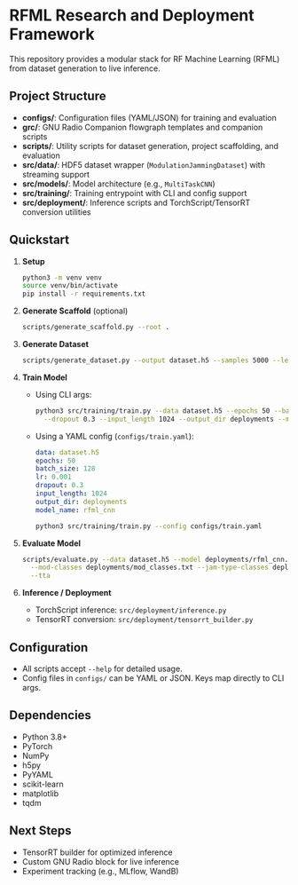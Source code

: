 # RFML Research and Deployment Framework

This repository provides a modular stack for RF Machine Learning (RFML) from dataset generation to live inference.

## Project Structure

- **configs/**: Configuration files (YAML/JSON) for training and evaluation
- **grc/**: GNU Radio Companion flowgraph templates and companion scripts
- **scripts/**: Utility scripts for dataset generation, project scaffolding, and evaluation
- **src/data/**: HDF5 dataset wrapper (`ModulationJammingDataset`) with streaming support
- **src/models/**: Model architecture (e.g., `MultiTaskCNN`)
- **src/training/**: Training entrypoint with CLI and config support
- **src/deployment/**: Inference scripts and TorchScript/TensorRT conversion utilities

## Quickstart

1. **Setup**
   ```bash
   python3 -m venv venv
   source venv/bin/activate
   pip install -r requirements.txt
   ```

2. **Generate Scaffold** (optional)
   ```bash
   scripts/generate_scaffold.py --root .
   ```

3. **Generate Dataset**
   ```bash
   scripts/generate_dataset.py --output dataset.h5 --samples 5000 --length 1024
   ```

4. **Train Model**
   - Using CLI args:
     ```bash
     python3 src/training/train.py --data dataset.h5 --epochs 50 --batch_size 128 --lr 1e-3 \
       --dropout 0.3 --input_length 1024 --output_dir deployments --model_name rfml_cnn
     ```

   - Using a YAML config (`configs/train.yaml`):
     ```yaml
     data: dataset.h5
     epochs: 50
     batch_size: 128
     lr: 0.001
     dropout: 0.3
     input_length: 1024
     output_dir: deployments
     model_name: rfml_cnn
     ```
     ```bash
     python3 src/training/train.py --config configs/train.yaml
     ```

5. **Evaluate Model**
   ```bash
   scripts/evaluate.py --data dataset.h5 --model deployments/rfml_cnn.pt \
     --mod-classes deployments/mod_classes.txt --jam-type-classes deployments/jam_type_classes.txt \
     --tta
   ```

6. **Inference / Deployment**
   - TorchScript inference: `src/deployment/inference.py`
   - TensorRT conversion: `src/deployment/tensorrt_builder.py`

## Configuration

- All scripts accept `--help` for detailed usage.
- Config files in `configs/` can be YAML or JSON. Keys map directly to CLI args.

## Dependencies

- Python 3.8+
- PyTorch
- NumPy
- h5py
- PyYAML
- scikit-learn
- matplotlib
- tqdm

## Next Steps

- TensorRT builder for optimized inference
- Custom GNU Radio block for live inference
- Experiment tracking (e.g., MLflow, WandB)
